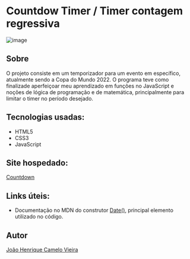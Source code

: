 # Countdow Timer / Timer contagem regressiva
 
 
![image](https://user-images.githubusercontent.com/67476981/198831855-f517551b-5b88-4372-8c4e-dee77712199c.png)

## Sobre 
O projeto consiste em um temporizador para um evento em específico, atualmente sendo a Copa do Mundo 2022. 
O programa teve como finalizade aperfeiçoar meu aprendizado em funções no JavaScript e noções de lógica de programação e de matemática, principalmente para limitar o timer no período desejado.

## Tecnologias usadas:
- HTML5
- CSS3
- JavaScript

## Site hospedado:
 [Countdown](https://worldcup-countdown-jh12.netlify.app/)

## Links úteis:
- Documentação no MDN do construtor [Date()](https://developer.mozilla.org/en-US/docs/Web/JavaScript/Reference/Global_Objects/Date/Date), principal elemento utilizado no código.

## Autor

[João Henrique Camelo Vieira](https://www.linkedin.com/in/jo%C3%A3o-henrique-vieira/)














